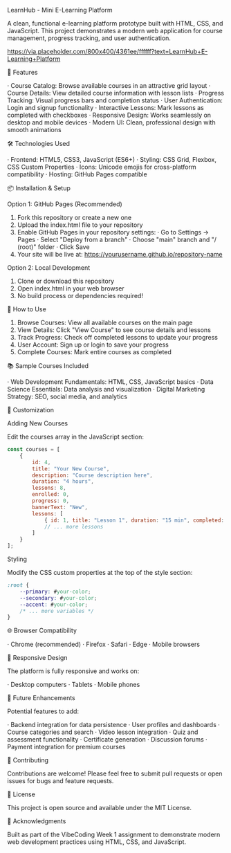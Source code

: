 LearnHub - Mini E-Learning Platform

A clean, functional e-learning platform prototype built with HTML, CSS, and JavaScript. This project demonstrates a modern web application for course management, progress tracking, and user authentication.

https://via.placeholder.com/800x400/4361ee/ffffff?text=LearnHub+E-Learning+Platform

🚀 Features

· Course Catalog: Browse available courses in an attractive grid layout
· Course Details: View detailed course information with lesson lists
· Progress Tracking: Visual progress bars and completion status
· User Authentication: Login and signup functionality
· Interactive Lessons: Mark lessons as completed with checkboxes
· Responsive Design: Works seamlessly on desktop and mobile devices
· Modern UI: Clean, professional design with smooth animations

🛠️ Technologies Used

· Frontend: HTML5, CSS3, JavaScript (ES6+)
· Styling: CSS Grid, Flexbox, CSS Custom Properties
· Icons: Unicode emojis for cross-platform compatibility
· Hosting: GitHub Pages compatible

📦 Installation & Setup

Option 1: GitHub Pages (Recommended)

1. Fork this repository or create a new one
2. Upload the index.html file to your repository
3. Enable GitHub Pages in your repository settings:
   · Go to Settings → Pages
   · Select "Deploy from a branch"
   · Choose "main" branch and "/ (root)" folder
   · Click Save
4. Your site will be live at: https://yourusername.github.io/repository-name

Option 2: Local Development

1. Clone or download this repository
2. Open index.html in your web browser
3. No build process or dependencies required!

🎯 How to Use

1. Browse Courses: View all available courses on the main page
2. View Details: Click "View Course" to see course details and lessons
3. Track Progress: Check off completed lessons to update your progress
4. User Account: Sign up or login to save your progress
5. Complete Courses: Mark entire courses as completed

📚 Sample Courses Included

· Web Development Fundamentals: HTML, CSS, JavaScript basics
· Data Science Essentials: Data analysis and visualization
· Digital Marketing Strategy: SEO, social media, and analytics

🎨 Customization

Adding New Courses

Edit the courses array in the JavaScript section:

```javascript
const courses = [
    {
        id: 4,
        title: "Your New Course",
        description: "Course description here",
        duration: "4 hours",
        lessons: 8,
        enrolled: 0,
        progress: 0,
        bannerText: "New",
        lessons: [
            { id: 1, title: "Lesson 1", duration: "15 min", completed: false },
            // ... more lessons
        ]
    }
];
```

Styling

Modify the CSS custom properties at the top of the style section:

```css
:root {
    --primary: #your-color;
    --secondary: #your-color;
    --accent: #your-color;
    /* ... more variables */
}
```

🌐 Browser Compatibility

· Chrome (recommended)
· Firefox
· Safari
· Edge
· Mobile browsers

📱 Responsive Design

The platform is fully responsive and works on:

· Desktop computers
· Tablets
· Mobile phones

🔧 Future Enhancements

Potential features to add:

· Backend integration for data persistence
· User profiles and dashboards
· Course categories and search
· Video lesson integration
· Quiz and assessment functionality
· Certificate generation
· Discussion forums
· Payment integration for premium courses

🤝 Contributing

Contributions are welcome! Please feel free to submit pull requests or open issues for bugs and feature requests.

📄 License

This project is open source and available under the MIT License.

🙏 Acknowledgments

Built as part of the VibeCoding Week 1 assignment to demonstrate modern web development practices using HTML, CSS, and JavaScript.
